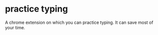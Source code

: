 # practice typing
A chrome extension on which you can practice typing.
It can save most of your time.
